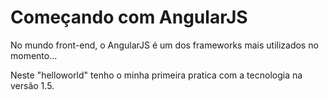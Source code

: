 # Começando com AngularJS

No mundo front-end, o AngularJS é um dos frameworks mais utilizados no momento... 

Neste "helloworld" tenho o minha primeira pratica com a tecnologia na versão 1.5.
